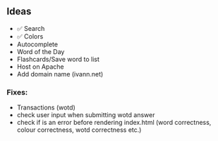 ## Ideas

- ✅ Search
- ✅ Colors
- Autocomplete
- Word of the Day
- Flashcards/Save word to list
- Host on Apache
- Add domain name (ivann.net)

### Fixes:

- Transactions (wotd)
- check user input when submitting wotd answer
- check if is an error before rendering index.html (word correctness, colour correctness, wotd correctness etc.)
